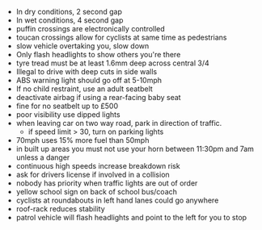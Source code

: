- In dry conditions, 2 second gap
- In wet conditions, 4 second gap
- puffin crossings are electronically controlled
- toucan crossings allow for cyclists at same time as pedestrians
- slow vehicle overtaking you, slow down
- Only flash headlights to show others you're there
- tyre tread must be at least 1.6mm deep across central 3/4
- Illegal to drive with deep cuts in side walls
- ABS warning light should go off at 5-10mph
- If no child restraint, use an adult seatbelt
- deactivate airbag if using a rear-facing baby seat
- fine for no seatbelt up to £500
- poor visibility use dipped lights
- when leaving car on two way road, park in direction of traffic.
	- if speed limit > 30, turn on parking lights
- 70mph uses 15% more fuel than 50mph
- in built up areas you must not use your horn between 11:30pm and 7am unless a danger
- continuous high speeds increase breakdown risk
- ask for drivers license if involved in a collision
- nobody has priority when traffic lights are out of order
- yellow school sign on back of school bus/coach
- cyclists at roundabouts in left hand lanes could go anywhere
- roof-rack reduces stability
- patrol vehicle will flash headlights and point to the left for you to stop